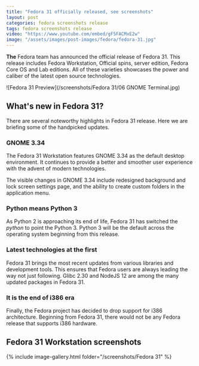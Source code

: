 ```yaml
---
title: "Fedora 31 officially released, see screenshots"
layout: post
categories: fedora screenshots release
tags: fedora screenshots release
video: "https://www.youtube.com/embed/gF5FACMxE2w"
image: "/assets/images/post-images/fedora/fedora-31.jpg"
---
```


**The** Fedora team has announced the official release of Fedora 31. This release includes Fedora Workstation, Official spins, server edition, Fedora Core OS and Lab editions. All of these varieties showcases the power and caliber of the latest open source technologies.

![Fedora 31 Preview](/screenshots/Fedora 31/06 GNOME Terminal.jpg)

## What's new in Fedora 31?
There are several noteworthy highlights in Fedora 31 release. Here we are briefing some of the handpicked updates.

### GNOME 3.34
The Fedora 31 Workstation features GNOME 3.34 as the default desktop environment. It continues to provide a better and smoother user experience with the advent of modern technologies.

The visible changes in GNOME 3.34 include redesigned background and lock screen settings page, and the ability to create custom folders in the application menu.

### Python means Python 3
As Python 2 is approaching its end of life, Fedora 31 has switched the *python* to point the Python 3. Python 3 will be the default across the operating system beginning from this release.

### Latest technologies at the first
Fedora 31 brings the most recent updates from various libraries and development tools. This ensures that Fedora users are always leading the way not just following. Glibc 2.30 and NodeJS 12 are among the many updated packages in Fedora 31.

### It is the end of i386 era
Finally, the Fedora project has decided to drop support for i386 architecture. Beginning from Fedora 31, there would not be any Fedora release that supports i386 hardware.

## Fedora 31 Workstation screenshots
{% include image-gallery.html folder="/screenshots/Fedora 31" %}
